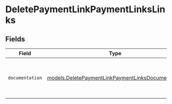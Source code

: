 # DeletePaymentLinkPaymentLinksLinks


## Fields

| Field                                                                                                        | Type                                                                                                         | Required                                                                                                     | Description                                                                                                  |
| ------------------------------------------------------------------------------------------------------------ | ------------------------------------------------------------------------------------------------------------ | ------------------------------------------------------------------------------------------------------------ | ------------------------------------------------------------------------------------------------------------ |
| `documentation`                                                                                              | [models.DeletePaymentLinkPaymentLinksDocumentation](../models/deletepaymentlinkpaymentlinksdocumentation.md) | :heavy_check_mark:                                                                                           | The URL to the generic Mollie API error handling guide.                                                      |